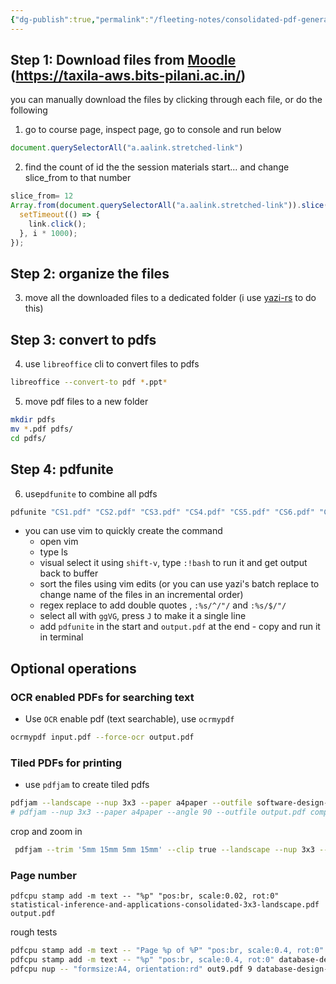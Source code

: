 ```yaml
---
{"dg-publish":true,"permalink":"/fleeting-notes/consolidated-pdf-generation-for-moodle-collage-ppts/"}
---
```


## Step 1: Download files from [Moodle](https://moodle.org/)  (https://taxila-aws.bits-pilani.ac.in/)

you can manually download the files by clicking through each file, or do the following

1. go to course page, inspect page, go to console and run below 
```js
document.querySelectorAll("a.aalink.stretched-link")
```
2. find the count of id the the session materials start... and change slice_from to that number

```js
slice_from= 12
Array.from(document.querySelectorAll("a.aalink.stretched-link")).slice(slice_from).forEach((link, i) => {
  setTimeout(() => {
    link.click();
  }, i * 1000); 
});

```

## Step 2: organize the files 

3. move all the downloaded files to a dedicated folder  (i use [yazi-rs](https://yazi-rs.github.io/) to do this)
## Step 3: convert to pdfs

4. use `libreoffice`  cli to convert files to pdfs
```sh
libreoffice --convert-to pdf *.ppt*
```
5. move pdf files to a new folder
```sh
mkdir pdfs
mv *.pdf pdfs/
cd pdfs/
```

## Step 4: pdfunite
6. use`pdfunite` to combine all pdfs 
```sh
pdfunite "CS1.pdf" "CS2.pdf" "CS3.pdf" "CS4.pdf" "CS5.pdf" "CS6.pdf" "CS7.pdf" "CS9.pdf" "CS10.pdf" "CS11.pdf" "CS12.pdf" "CS13,1415.pdf" statistical-inference-and-applications-consolidated-ppts.pdf
```
- you can use vim to quickly create the command
	- open vim
	- type ls
	- visual select it using `shift-v`, type `:!bash` to run it and get output back to buffer 
	- sort the files using vim edits (or you can use yazi's batch replace to change name of the files in an incremental order)
	- regex replace to add double quotes , `:%s/^/"/` and `:%s/$/"/`
	- select all with `ggVG`, press `J` to make it a single line
	- add `pdfunite` in the start and `output.pdf` at the end  - copy and run it in terminal
	
## Optional operations
### OCR enabled PDFs for searching text
- Use `OCR` enable pdf (text searchable), use `ocrmypdf`
```sh
ocrmypdf input.pdf --force-ocr output.pdf
```

### Tiled PDFs for printing
- use `pdfjam` to create tiled pdfs
```sh
pdfjam --landscape --nup 3x3 --paper a4paper --outfile software-design-principals-consolidated-3x3-landscape.pdf ./software-design-principals-consolidated.pdf
# pdfjam --nup 3x3 --paper a4paper --angle 90 --outfile output.pdf computing-and-design-ppts-consolidated.pdf
```

crop and zoom in

```sh
 pdfjam --trim '5mm 15mm 5mm 15mm' --clip true --landscape --nup 3x3 --paper a4paper --outfile software-design-principals-consolidated-3x3-landscape.pdf ./software-design-principals-consolidated.pdf

```

### Page number

```
pdfcpu stamp add -m text -- "%p" "pos:br, scale:0.02, rot:0" statistical-inference-and-applications-consolidated-3x3-landscape.pdf output.pdf
```

rough tests
```sh
pdfcpu stamp add -m text -- "Page %p of %P" "pos:br, scale:0.4, rot:0" database-design-ppts-consolidate.pdf output.pdf
pdfcpu stamp add -m text -- "%p" "pos:br, scale:0.4, rot:0" database-design-ppts-consolidate.pdf output.pdf      
pdfcpu nup -- "formsize:A4, orientation:rd" out9.pdf 9 database-design-ppts-consolidate.pdf                
```


